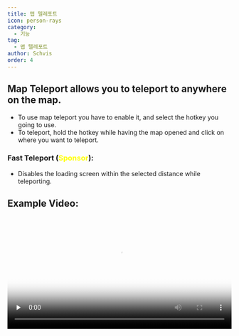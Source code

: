 ```yaml
---
title: 맵 텔레포트
icon: person-rays
category:
  - 기능
tag:
  - 맵 텔레포트
author: Schvis
order: 4
---
```


## Map Teleport allows you to teleport to anywhere on the map.
- To use map teleport you have to enable it, and select the hotkey you going to use.
- To teleport, hold the hotkey while having the map opened and click on where you want to teleport.
### Fast Teleport (<span style='color:yellow;'>Sponsor</span>):
- Disables the loading screen within the selected distance while teleporting.

## Example Video:

<video controls preload="none" width="100%" poster="https://nextcloud.atruicardona.xyz/s/x8LsMBL3iX2fbRe/preview"><source src="https://nextcloud.atruicardona.xyz/s/x8LsMBL3iX2fbRe/download" type="video/mp4"></video>

